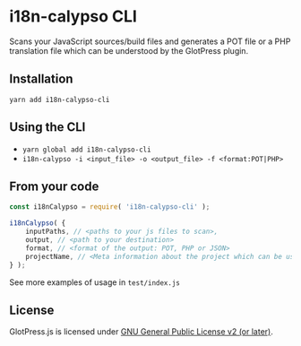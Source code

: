 # i18n-calypso CLI

Scans your JavaScript sources/build files and generates a POT file or a PHP translation file which can be understood by the GlotPress plugin.

## Installation

`yarn add i18n-calypso-cli`

## Using the CLI

- `yarn global add i18n-calypso-cli`
- `i18n-calypso -i <input_file> -o <output_file> -f <format:POT|PHP>`

## From your code

```js
const i18nCalypso = require( 'i18n-calypso-cli' );

i18nCalypso( {
	inputPaths, // <paths to your js files to scan>,
	output, // <path to your destination>
	format, // <format of the output: POT, PHP or JSON>
	projectName, // <Meta information about the project which can be used for autogenerated headers>
} );
```

See more examples of usage in `test/index.js`

## License

GlotPress.js is licensed under [GNU General Public License v2 (or later)](./LICENSE.md).
